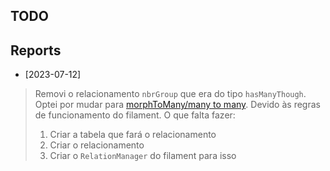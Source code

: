## TODO


## Reports

- [2023-07-12]
> Removi o relacionamento `nbrGroup` que era do tipo `hasManyThough`. Optei por mudar para [morphToMany/many to many](https://laravel.com/docs/10.x/eloquent-relationships#many-to-many-polymorphic-relations).
> Devido às regras de funcionamento do filament.
> O que falta fazer:
> 1. Criar a tabela que fará o relacionamento
> 2. Criar o relacionamento
> 3. Criar o `RelationManager` do filament para isso
